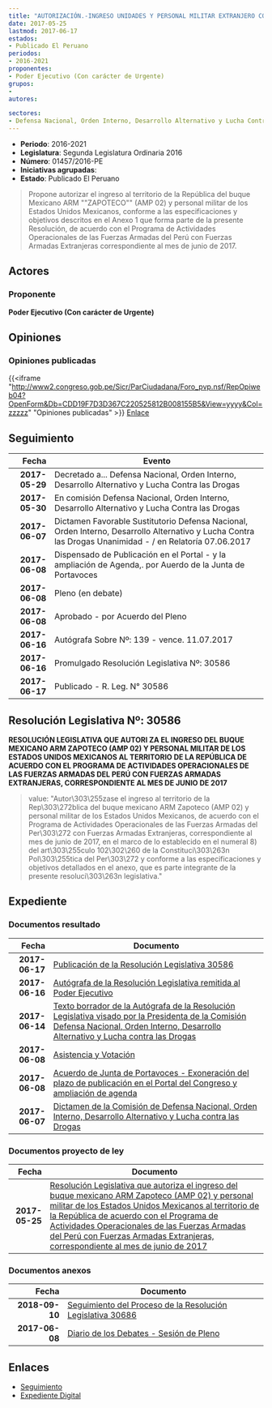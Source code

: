 ```yaml
---
title: "AUTORIZACIÓN.-INGRESO UNIDADES Y PERSONAL MILITAR EXTRANJERO CORRESPONDIENTE AL MES DE JUNIO DE 2017"
date: 2017-05-25
lastmod: 2017-06-17
estados:
- Publicado El Peruano
periodos:
- 2016-2021
proponentes:
- Poder Ejecutivo (Con carácter de Urgente)
grupos:
- 
autores:

sectores:
- Defensa Nacional, Orden Interno, Desarrollo Alternativo y Lucha Contra las Drogas
---
```

- **Periodo**: 2016-2021
- **Legislatura**: Segunda Legislatura Ordinaria 2016
- **Número**: 01457/2016-PE
- **Iniciativas agrupadas**: 
- **Estado**: Publicado El Peruano

> Propone autorizar el ingreso al territorio de la República del buque Mexicano ARM ""ZAPOTECO"" (AMP 02) y personal militar de los Estados Unidos Mexicanos, conforme a las especificaciones y objetivos descritos en el Anexo 1 que forma parte de la presente Resolución, de acuerdo con el Programa de Actividades Operacionales de las Fuerzas Armadas del Perú con Fuerzas Armadas Extranjeras correspondiente al mes de junio de 2017.


## Actores

### Proponente

**Poder Ejecutivo (Con carácter de Urgente)**

## Opiniones

### Opiniones publicadas

{{<iframe "http://www2.congreso.gob.pe/Sicr/ParCiudadana/Foro_pvp.nsf/RepOpiweb04?OpenForm&Db=CDD19F7D3D367C220525812B008155B5&View=yyyy&Col=zzzzz" "Opiniones publicadas" >}}
[Enlace](http://www2.congreso.gob.pe/Sicr/ParCiudadana/Foro_pvp.nsf/RepOpiweb04?OpenForm&Db=CDD19F7D3D367C220525812B008155B5&View=yyyy&Col=zzzzz)


## Seguimiento

| Fecha | Evento |
|------:|--------|
| **2017-05-29** | Decretado a... Defensa Nacional, Orden Interno, Desarrollo Alternativo y Lucha Contra las Drogas |
| **2017-05-30** | En comisión Defensa Nacional, Orden Interno, Desarrollo Alternativo y Lucha Contra las Drogas |
| **2017-06-07** | Dictamen Favorable Sustitutorio Defensa Nacional, Orden Interno, Desarrollo Alternativo y Lucha Contra las Drogas Unanimidad - / en Relatoría 07.06.2017 |
| **2017-06-08** | Dispensado de Publicación en el Portal - y la ampliación de Agenda,. por Auerdo de la Junta de Portavoces |
| **2017-06-08** | Pleno (en debate) |
| **2017-06-08** | Aprobado - por Acuerdo del Pleno |
| **2017-06-16** | Autógrafa Sobre Nº: 139 - vence. 11.07.2017 |
| **2017-06-16** | Promulgado Resolución Legislativa Nº: 30586 |
| **2017-06-17** | Publicado - R. Leg. N° 30586 |

## Resolución Legislativa Nº: 30586

**RESOLUCIÓN LEGISLATIVA QUE AUTORI ZA EL INGRESO DEL BUQUE MEXICANO ARM ZAPOTECO (AMP 02) Y PERSONAL MILITAR DE LOS ESTADOS UNIDOS MEXICANOS AL TERRITORIO DE LA REPÚBLICA DE ACUERDO CON EL PROGRAMA DE ACTIVIDADES OPERACIONALES DE LAS FUERZAS ARMADAS DEL PERÚ CON FUERZAS ARMADAS EXTRANJERAS, CORRESPONDIENTE AL MES DE JUNIO DE 2017**

> value: "Autor\303\255zase el ingreso al territorio de la Rep\303\272blica del buque mexicano ARM Zapoteco (AMP 02) y personal militar de los Estados Unidos Mexicanos, de acuerdo con el Programa de Actividades Operacionales de las Fuerzas Armadas del Per\303\272 con Fuerzas Armadas Extranjeras, correspondiente al mes de junio de 2017, en el marco de lo establecido en el numeral 8) del art\303\255culo 102\302\260 de la Constituci\303\263n Pol\303\255tica del Per\303\272 y conforme a las especificaciones y objetivos detallados en el anexo, que es parte integrante de la presente resoluci\303\263n legislativa."


## Expediente

### Documentos resultado

| Fecha | Documento |
|------:|-----------|
| **2017-06-17** | [Publicación de la Resolución Legislativa 30586](http://www.leyes.congreso.gob.pe/Documentos/2016_2021/ADLP/Normas_Legales/30586-RLG.pdf) |
| **2017-06-16** | [Autógrafa de la Resolución Legislativa remitida al Poder Ejecutivo](http://www.leyes.congreso.gob.pe/Documentos/2016_2021/Autografas/Ley_y_de_Resolucion_Legislativa/AU0145720170616.pdf) |
| **2017-06-14** | [Texto borrador de la Autógrafa de la Resolución Legislativa visado por la Presidenta de la Comisión Defensa Nacional, Orden Interno, Desarrollo Alternativo y Lucha contra las Drogas](http://www.leyes.congreso.gob.pe/Documentos/2016_2021/Texto_Borrador_de_Autografa/BAU0145720170614.pdf) |
| **2017-06-08** | [Asistencia y Votación](http://www.leyes.congreso.gob.pe/Documentos/2016_2021/Asistencia_y_Votacion/Proyectos_de_Ley/AV0145720170608.pdf) |
| **2017-06-08** | [Acuerdo de Junta de Portavoces - Exoneración del plazo de publicación en el Portal del Congreso y ampliación de agenda](http://www.leyes.congreso.gob.pe/Documentos/2016_2021/Acuerdos/Junta_Portavoces/AJP0145720170608.pdf) |
| **2017-06-07** | [Dictamen de la Comisión de Defensa Nacional, Orden Interno, Desarrollo Alternativo y Lucha contra las Drogas](http://www.leyes.congreso.gob.pe/Documentos/2016_2021/Dictamenes/Proyectos_de_Ley/01457DC07MAY20170607.pdf) |

### Documentos proyecto de ley

| Fecha | Documento |
|------:|-----------|
| **2017-05-25** | [Resolución Legislativa que autoriza el ingreso del buque mexicano ARM Zapoteco (AMP 02) y personal militar de los Estados Unidos Mexicanos al territorio de la República de acuerdo con el Programa de Actividades Operacionales de las Fuerzas Armadas del Perú con Fuerzas Armadas Extranjeras, correspondiente al mes de junio de 2017](http://www.leyes.congreso.gob.pe/Documentos/2016_2021/Proyectos_de_Ley_y_de_Resoluciones_Legislativas/PL0145720170525..pdf) |

### Documentos anexos

| Fecha | Documento |
|------:|-----------|
| **2018-09-10** | [Seguimiento del Proceso de la Resolución Legislativa 30686](http://www.leyes.congreso.gob.pe/Documentos/2016_2021/Seguimiento_de_Proyectos_de_Ley/01457PL20180910.pdf) |
| **2017-06-08** | [Diario de los Debates - Sesión de Pleno](http://www.leyes.congreso.gob.pe/Documentos/2016_2021/ADLP/Diario_Debates/30586_DD.pdf) |

## Enlaces

- [Seguimiento](http://www2.congreso.gob.pe/Sicr/TraDocEstProc/CLProLey2016.nsf/f7fff46988ca05b1052578e100829cc7/b7310ddb334ae2e10525812b0075eff7?OpenDocument)
- [Expediente Digital](http://www2.congreso.gob.pe/Sicr/TraDocEstProc/Expvirt_2011.nsf/visbusqptramdoc1621/01457?opendocument)

